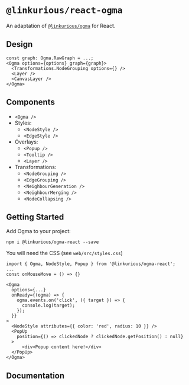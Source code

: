 # `@linkurious/react-ogma`

An adaptation of [`@linkurious/ogma`](https://ogma.linkurio.us) for React.

## Design

```tsx
const graph: Ogma.RawGraph = ...;
<Ogma options={options} graph={graph}>
  <Transformations.NodeGrouping options={} />
  <Layer />
  <CanvasLayer />
</Ogma>
```

## Components

- `<Ogma />`
- Styles:
  - `<NodeStyle />`
  - `<EdgeStyle />`
- Overlays:
  - `<Popup />`
  - `<Tooltip />`
  - `<Layer />`
- Transformations:
  - `<NodeGrouping />`
  - `<EdgeGrouping />`
  - `<NeighbourGeneration />`
  - `<NeighbourMerging />`
  - `<NodeCollapsing />`

## Getting Started

Add Ogma to your project:

```
npm i @linkurious/ogma-react --save
```

You will need the CSS (see `web/src/styles.css`)

```tsx
import { Ogma, NodeStyle, Popup } from '@linkurious/ogma-react';
...
const onMouseMove = () => {}

<Ogma
  options={...}
  onReady={(ogma) => {
    ogma.events.on('click', ({ target }) => {
      console.log(target);
    });
  }}
>
  <NodeStyle attributes={{ color: 'red', radius: 10 }} />
  <PopUp
    position={() => clickedNode ? clickedNode.getPosition() : null}
  >
      <div>Popup content here!</div>
  </PopUp>
</Ogma>
```

## Documentation
